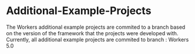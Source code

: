 # Additional-Example-Projects

The Workers additional example projects are commited to a branch based on the version of the framework that the projects were developed with.
Currently, all additional example projects are commited to branch : Workers 5.0
